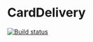 # CardDelivery
[![Build status](https://ci.appveyor.com/api/projects/status/dc0vwj6hxgf7l6v4/branch/master?svg=true)](https://ci.appveyor.com/project/IvanVorobev/carddelivery/branch/master)
